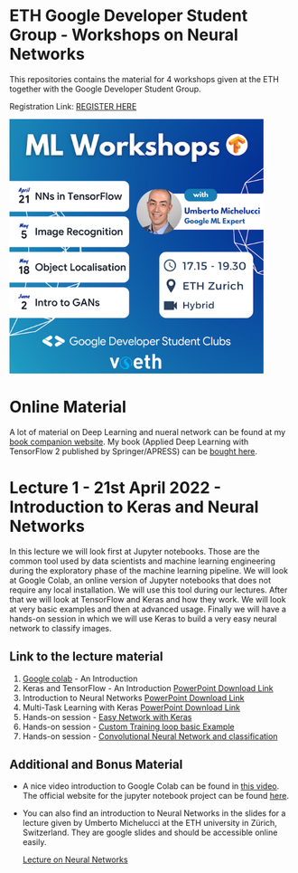 # ETH Google Developer Student Group - Workshops on Neural Networks
This repositories contains the material for 4 workshops given at the ETH together with the Google Developer Student Group.

Registration Link: [REGISTER HERE](https://gdsc.community.dev/events/details/developer-student-clubs-eth-zurich-presents-ml-workshop-neural-networks-in-tensorflow-with-google-developer-expert/)

<img src="https://github.com/toelt-llc/ETH-ZURICH-GDSC-WORKSHOPS-2022/blob/main/ML%20Workshops.png" data-canonical-src="https://github.com/toelt-llc/ETH-ZURICH-GDSC-WORKSHOPS-2022/blob/main/ML%20Workshops.png" width="450" />



# Online Material

A lot of material on Deep Learning and nueral network can be found at my [book companion website](https://adl.toelt.ai). My book (Applied Deep Learning with TensorFlow 2 published by Springer/APRESS) can be [bought here](https://link.springer.com/book/10.1007/978-1-4842-8020-1).



# Lecture 1 - 21st April 2022 - Introduction to Keras and Neural Networks

In this lecture we will look first at  Jupyter notebooks. Those are the common tool used by data scientists and machine learning engineering during the exploratory phase of the machine learning pipeline. We will look at Google Colab, an online version of Jupyter notebooks that does not require any local installation. We will use this tool during our lectures. After that we will look at TensorFlow and Keras and how they work. We will look at very basic examples and then at advanced usage. Finally we will have a hands-on session in which we will use Keras to build a very easy neural network to classify images.

## Link to the lecture material

1. [Google colab](https://colab.research.google.com/notebooks/welcome.ipynb#recent=true) - An Introduction
2. Keras and TensorFlow - An Introduction [PowerPoint Download Link](https://github.com/toelt-llc/SUPSI-Lectures-2022/blob/main/1%20-%20Keras%20and%20TF/Quick%20Keras%20Overview.pptx)
3. Introduction to Neural Networks [PowerPoint Download Link](https://github.com/toelt-llc/ETH-ZURICH-GDSC-WORKSHOPS-2022/blob/main/1%20-%20Keras%20and%20TF/Introduction%20to%20Neural%20Networks.pptx)
4. Multi-Task Learning with Keras [PowerPoint Download Link](https://github.com/toelt-llc/ETH-ZURICH-GDSC-WORKSHOPS-2022/blob/main/1%20-%20Keras%20and%20TF/multi-task-learning.pptx)
5. Hands-on session - [Easy Network with Keras](https://colab.research.google.com/github/toelt-llc/SUPSI-Lectures-2022/blob/main/1%20-%20Keras%20and%20TF/code/Easy_Network_with_Keras.ipynb)
6. Hands-on session - [Custom Training loop basic Example](http://adl.toelt.ai/Optimizers/Custom_Training_Loop.html)
7. Hands-on session - [Convolutional Neural Network and classification](http://adl.toelt.ai/CNN/Multiclass_classification_with_convolutional_neural_networks.html)

## Additional and Bonus Material

- A nice video introduction to Google Colab can be found in [this video](https://www.youtube.com/watch?v=HW29067qVWk&t=212s). The official website for the jupyter notebook project can be found [here](https://jupyter.org). 

- You can also find an introduction to Neural Networks in the slides for a lecture given by Umberto Michelucci at the ETH university in Zürich, Switzerland. They are google slides and should be accessible online easily.

  [Lecture on Neural Networks](https://docs.google.com/presentation/d/1SbPDwVeBwG4FoV1ySLGyc6C2C8r0vcKgEF4v8IvaSlE/edit?usp=sharing)


